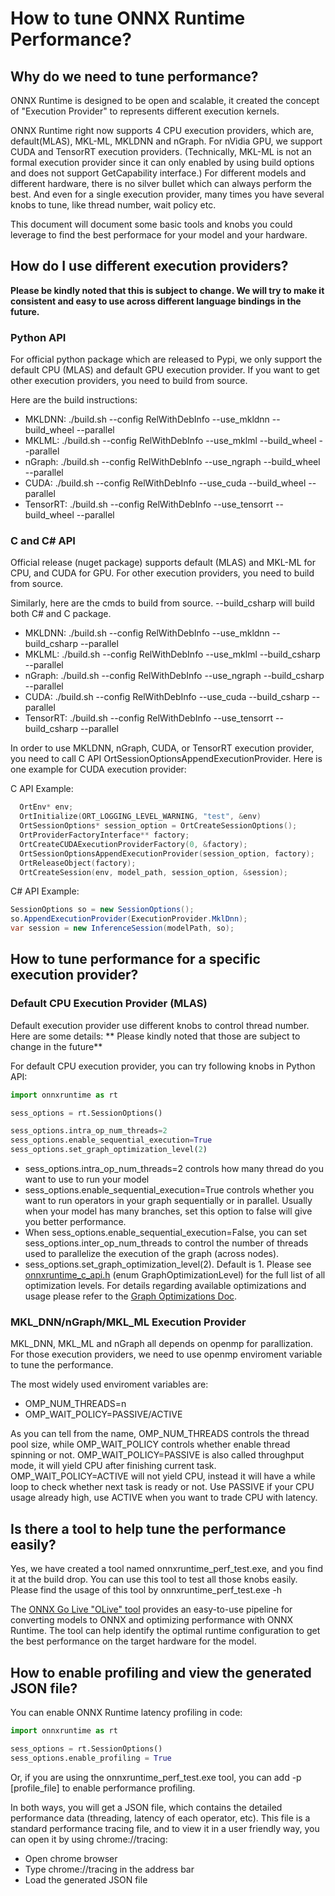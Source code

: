 # How to tune ONNX Runtime Performance?

## Why do we need to tune performance?
ONNX Runtime is designed to be open and scalable, it created the concept of "Execution Provider" to represents different execution kernels. 

ONNX Runtime right now supports 4 CPU execution providers, which are, default(MLAS), MKL-ML, MKLDNN and nGraph. For nVidia GPU, we support CUDA and TensorRT execution providers. (Technically, MKL-ML is not an formal execution provider since it can only enabled by using build options and does not support GetCapability interface.)
For different models and different hardware, there is no silver bullet which can always perform the best. And even for a single execution provider, many times you have several knobs to tune, like thread number, wait policy etc.

This document will document some basic tools and knobs you could leverage to find the best performace for your model and your hardware.


## How do I use different execution providers?
**Please be kindly noted that this is subject to change. We will try to make it consistent and easy to use across different language bindings in the future.**

### Python API
For official python package which are released to Pypi, we only support the default CPU (MLAS) and default GPU execution provider. If you want to get other execution providers,
you need to build from source.

Here are the build instructions:
* MKLDNN:		 ./build.sh --config RelWithDebInfo --use_mkldnn --build_wheel --parallel
* MKLML:		 ./build.sh --config RelWithDebInfo --use_mklml --build_wheel --parallel
* nGraph:		 ./build.sh --config RelWithDebInfo --use_ngraph  --build_wheel --parallel
* CUDA:	     ./build.sh --config RelWithDebInfo --use_cuda  --build_wheel --parallel
* TensorRT:	 ./build.sh --config RelWithDebInfo --use_tensorrt --build_wheel --parallel

### C and C# API
Official release (nuget package) supports default (MLAS) and MKL-ML for CPU, and CUDA for GPU. For other execution providers, you need to build from source.

Similarly, here are the cmds to build from source. --build_csharp will build both C# and C package.
* MKLDNN:		 ./build.sh --config RelWithDebInfo --use_mkldnn --build_csharp --parallel
* MKLML:		 ./build.sh --config RelWithDebInfo --use_mklml --build_csharp --parallel
* nGraph:		 ./build.sh --config RelWithDebInfo --use_ngraph  --build_csharp --parallel
* CUDA:	     ./build.sh --config RelWithDebInfo --use_cuda  --build_csharp --parallel
* TensorRT:	 ./build.sh --config RelWithDebInfo --use_tensorrt --build_csharp --parallel

In order to use MKLDNN, nGraph, CUDA, or TensorRT execution provider, you need to call C API OrtSessionOptionsAppendExecutionProvider. Here is one example for CUDA execution provider:

C API Example:
```c
  OrtEnv* env;
  OrtInitialize(ORT_LOGGING_LEVEL_WARNING, "test", &env)
  OrtSessionOptions* session_option = OrtCreateSessionOptions();
  OrtProviderFactoryInterface** factory;
  OrtCreateCUDAExecutionProviderFactory(0, &factory);
  OrtSessionOptionsAppendExecutionProvider(session_option, factory);
  OrtReleaseObject(factory);
  OrtCreateSession(env, model_path, session_option, &session);
```

C# API Example:
```c#
SessionOptions so = new SessionOptions();
so.AppendExecutionProvider(ExecutionProvider.MklDnn);
var session = new InferenceSession(modelPath, so);
```

## How to tune performance for a specific execution provider?

### Default CPU Execution Provider (MLAS)
Default execution provider use different knobs to control thread number. Here are some details:
** Please kindly noted that those are subject to change in the future**

For default CPU execution provider, you can try following knobs in Python API:
```python
import onnxruntime as rt

sess_options = rt.SessionOptions()

sess_options.intra_op_num_threads=2
sess_options.enable_sequential_execution=True
sess_options.set_graph_optimization_level(2)
```
* sess_options.intra_op_num_threads=2 controls how many thread do you want to use to run your model
* sess_options.enable_sequential_execution=True controls whether you want to run operators in your graph sequentially or in parallel. Usually when your model has many branches, set this option to false will give you better performance.
* When sess_options.enable_sequential_execution=False, you can set sess_options.inter_op_num_threads to control the
number of threads used to parallelize the execution of the graph (across nodes).
* sess_options.set_graph_optimization_level(2). Default is 1. Please see [onnxruntime_c_api.h](../include/onnxruntime/core/session/onnxruntime_c_api.h#L241)  (enum GraphOptimizationLevel) for the full list of all optimization levels. For details regarding available optimizations and usage please refer to the [Graph Optimizations Doc](../docs/ONNX_Runtime_Graph_Optimizations.md).

### MKL_DNN/nGraph/MKL_ML Execution Provider
MKL_DNN, MKL_ML and nGraph all depends on openmp for parallization. For those execution providers, we need to use openmp enviroment variable to tune the performance.

The most widely used enviroment variables are:
* OMP_NUM_THREADS=n
* OMP_WAIT_POLICY=PASSIVE/ACTIVE

As you can tell from the name, OMP_NUM_THREADS controls the thread pool size, while OMP_WAIT_POLICY controls whether enable thread spinning or not. 
OMP_WAIT_POLICY=PASSIVE is also called throughput mode, it will yield CPU after finishing current task. OMP_WAIT_POLICY=ACTIVE will not yield CPU, instead it will have a while loop to check
whether next task is ready or not. Use PASSIVE if your CPU usage already high, use ACTIVE when you want to trade CPU with latency.

## Is there a tool to help tune the performance easily?
Yes, we have created a tool named onnxruntime_perf_test.exe, and you find it at the build drop.
You can use this tool to test all those knobs easily. Please find the usage of this tool by onnxruntime_perf_test.exe -h

The [ONNX Go Live "OLive" tool](https://github.com/microsoft/OLive) provides an easy-to-use pipeline for converting models to ONNX and optimizing performance with ONNX Runtime. The tool can help identify the optimal runtime configuration to get the best performance on the target hardware for the model.

## How to enable profiling and view the generated JSON file?

You can enable ONNX Runtime latency profiling in code:

```python
import onnxruntime as rt

sess_options = rt.SessionOptions()
sess_options.enable_profiling = True
```
Or, if you are using the onnxruntime_perf_test.exe tool, you can add -p [profile_file] to enable performance profiling.

In both ways, you will get a JSON file, which contains the detailed performance data (threading, latency of each operator, etc). This file is a standard performance tracing file, and to view it in a user friendly way, you can open it by using chrome://tracing:
* Open chrome browser
* Type chrome://tracing in the address bar
* Load the generated JSON file

